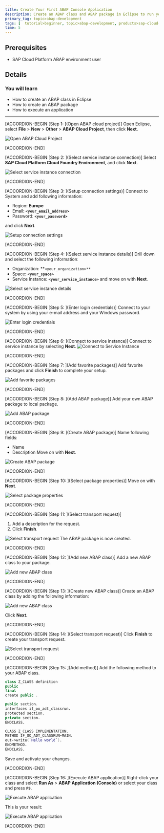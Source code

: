 ```yaml
---
title: Create Your First ABAP Console Application
description: Create an ABAP class and ABAP package in Eclipse to run your application console in SAP Cloud Platform ABAP environment.
primary_tag: topic>abap-development
tags: [  tutorial>beginner, topic>abap-development, products>sap-cloud-platform]
time: 5
---
```


## Prerequisites  
  - SAP Cloud Platform ABAP environment user

## Details
### You will learn
  - How to create an ABAP class in Eclipse
  - How to create an ABAP package
  - How to execute an application


---

[ACCORDION-BEGIN [Step 1: ](Open ABAP cloud project)]
Open Eclipse, select **File** > **New** > **Other** > **ABAP Cloud Project**, then  click **Next**.

![Open ABAP Cloud Project](eclipse.png)

[ACCORDION-END]

[ACCORDION-BEGIN [Step 2: ](Select service instance connection)]
Select **SAP Cloud Platform Cloud Foundry Environment**, and click **Next**.

![Select service instance connection](servicekey.png)

[ACCORDION-END]

[ACCORDION-BEGIN [Step 3: ](Setup connection settings)]
Connect to System and add following information:

- Region: **Europe**
- Email: **`<your_email_address>`**
- Password: **`<your_password>`**

and click **Next**.

![Setup connection settings](connect.png)

[ACCORDION-END]

[ACCORDION-BEGIN [Step 4: ](Select service instance details)]
Drill down and select the following information:

- Organization: **`<your_organization>**`
- Space: **`<your_space>`**
- Service Instance: **`<your_service_instance>`**
and move on with **Next**.

![Select service instance details](details.png)

[ACCORDION-END]

[ACCORDION-BEGIN [Step 5: ](Enter login credentials)]
Connect to your system by using your e-mail address and your Windows password.

![Enter login credentials](login.png)

[ACCORDION-END]

[ACCORDION-BEGIN [Step 6: ](Connect to service instance)]
Connect to service instance by selecting **Next**.
![Connect to Service Instance](instance.png)

[ACCORDION-END]

[ACCORDION-BEGIN [Step 7: ](Add favorite packages)]
Add favorite packages and click **Finish** to complete your setup.

![Add favorite packages](project.png)

[ACCORDION-END]

[ACCORDION-BEGIN [Step 8: ](Add ABAP package)]
Add your own ABAP package to local package.

![Add ABAP package](package.png)

[ACCORDION-END]

[ACCORDION-BEGIN [Step 9: ](Create ABAP package)]
Name following fields:

- Name
- Description
Move on with **Next**.

![Create ABAP package](abappackage.png)

[ACCORDION-END]

[ACCORDION-BEGIN [Step 10: ](Select package properties)]
Move on with **Next**.

![Select package properties](properties.png)

[ACCORDION-END]

[ACCORDION-BEGIN [Step 11: ](Select transport request)]
 1. Add a description for the request.
 2. Click **Finish**.

![Select transport request](transport.png)
 The ABAP package is now created.

[ACCORDION-END]

[ACCORDION-BEGIN [Step 12: ](Add new ABAP class)]
Add a new ABAP class to your package.

![Add new ABAP class](class.png)

[ACCORDION-END]

[ACCORDION-BEGIN [Step 13: ](Create new ABAP class)]
Create an ABAP class by adding the following information:

![Add new ABAP class](abapclass.png)

Click **Next**.

[ACCORDION-END]

[ACCORDION-BEGIN [Step 14: ](Select transport request)]
Click **Finish** to create your transport request.

![Select transport request](request.png)

[ACCORDION-END]

[ACCORDION-BEGIN [Step 15: ](Add method)]
Add the following method to your ABAP class.

```swift
class Z_CLASS definition
public
final
create public .

public section.
interfaces if_oo_adt_classrun.
protected section.
private section.
ENDCLASS.

CLASS Z_CLASS IMPLEMENTATION.
METHOD IF_OO_ADT_CLASSRUN~MAIN.
out->write(`Hello world`).
ENDMETHOD.
ENDCLASS.

```
Save and activate your changes.

[ACCORDION-END]

[ACCORDION-BEGIN [Step 16: ](Execute ABAP application)]
Right-click your class and select **Run As** > **ABAP Application (Console)** or select your class and press **`F9`**.


![Execute ABAP application](console.png)

This is your result:

![Execute ABAP application](result.png)

[ACCORDION-END]
